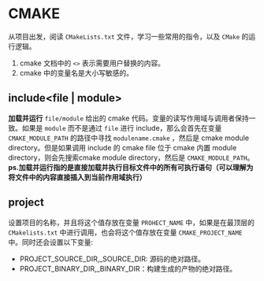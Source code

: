 # CMAKE
从项目出发，阅读 `CMakeLists.txt` 文件，学习一些常用的指令，以及 `CMake` 的运行逻辑。
1. cmake 文档中的 `<>` 表示需要用户替换的内容。
2. cmake 中的变量名是大小写敏感的。
## include<file | module>
**加载并运行** `file/module` 给出的 cmake 代码。变量的读写作用域与调用者保持一致。如果是 `module` 而不是通过 `file` 进行 include，那么会首先在变量 `CMAKE_MODULE_PATH` 的路径中寻找 `modulename.cmake` ，然后是 cmake module directory。但是如果调用 include 的 cmake file 位于 cmake 内置 module directory，则会先搜索cmake module directory，然后是 `CMAKE_MODULE_PATH`。
**ps.加载并运行指的是直接加载并执行目标文件中的所有可执行语句（可以理解为将文件中的内容直接插入到当前作用域执行）**
## project
设置项目的名称，并且将这个值存放在变量 `PROHECT_NAME` 中，如果是在最顶层的 `CMakelists.txt` 中进行调用，也会将这个值存放在变量 `CMAKE_PROJECT_NAME` 中。同时还会设置以下变量:
* PROJECT_SOURCE_DIR,<PROJECT-NAME>_SOURCE_DIR: 源码的绝对路径。
* PROJECT_BINARY_DIR,<PROJECT-NAME>_BINARY_DIR：构建生成的产物的绝对路径。


